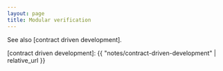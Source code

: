 ```yaml
---
layout: page
title: Modular verification
---
```


See also [contract driven development].

[contract driven development]: {{ "notes/contract-driven-development" | relative_url }}

